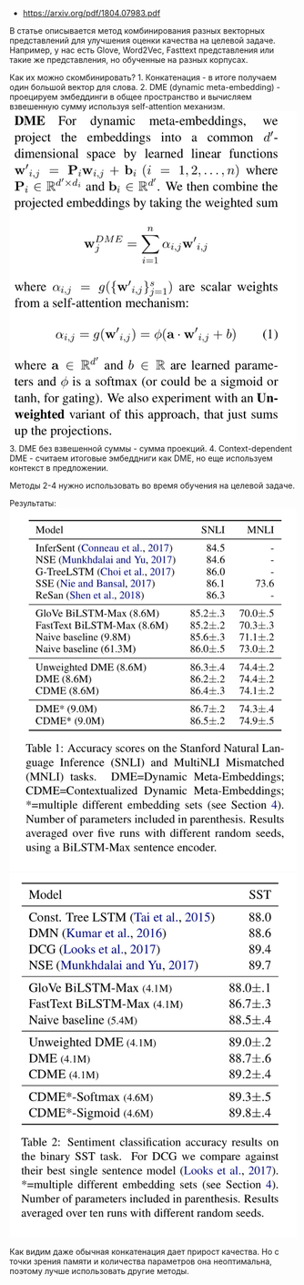 - https://arxiv.org/pdf/1804.07983.pdf

В статье описывается метод комбинирования разных векторных представлений для улучшения
оценки качества на целевой задаче.
Например, у нас есть Glove, Word2Vec, Fasttext представления или такие же представления,
но обученные на разных корпусах.

Как их можно скомбинировать?
1. 
	Конкатенация - в итоге получаем один большой вектор для слова.
2. 
	DME (dynamic meta-embedding) - проецируем эмбеддинги в общее пространство и вычисляем
	взвешенную сумму используя self-attention механизм.
	![dme](DME.png)
3. 
	DME без взвешенной суммы - сумма проекций.
4. 
	Context-dependent DME - считаем итоговые эмбеддниги как DME, но еще используем контекст в предложении.

Методы 2-4 нужно использовать во время обучения на целевой задаче.


Результаты:
![res1](dme-res1.png)
![res2](dme-res2.png)

Как видим даже обычная конкатенация дает прирост качества.
Но с точки зрения памяти и количества параметров она неоптимальна, поэтому лучше использовать
другие методы.

